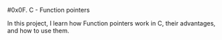 #0x0F. C - Function pointers

In this project, I learn how Function pointers work in C, their advantages, and how to use them.

